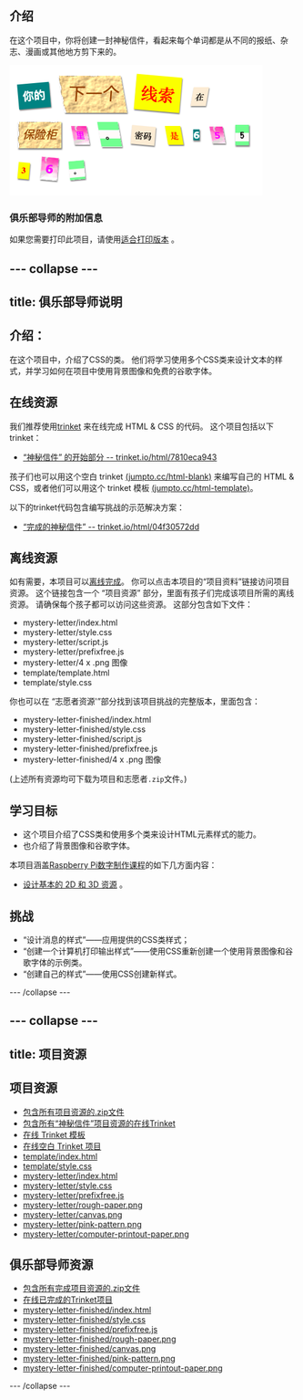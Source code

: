 ## 介绍

在这个项目中，你将创建一封神秘信件，看起来每个单词都是从不同的报纸、杂志、漫画或其他地方剪下来的。

![截屏](images/letter-final.png)

### 俱乐部导师的附加信息

如果您需要打印此项目，请使用[适合打印版本](https://projects.raspberrypi.org/zh-CN/projects/mystery-letter/print) 。

--- collapse ---
---
title: 俱乐部导师说明
---

## 介绍：

在这个项目中，介绍了CSS的类。 他们将学习使用多个CSS类来设计文本的样式，并学习如何在项目中使用背景图像和免费的谷歌字体。

## 在线资源

我们推荐使用[trinket](https://trinket.io/) 来在线完成 HTML & CSS 的代码。 这个项目包括以下 trinket：

* [“神秘信件” 的开始部分 -- trinket.io/html/7810eca943](https://trinket.io/html/7810eca943)

孩子们也可以用这个空白 trinket [(jumpto.cc/html-blank)](http://jumpto.cc/html-blank) 来编写自己的 HTML & CSS，或者他们可以用这个 trinket 模板 [(jumpto.cc/html-template)](http://jumpto.cc/html-template)。

以下的trinket代码包含编写挑战的示范解决方案：

* [“完成的神秘信件” -- trinket.io/html/04f30572dd](https://trinket.io/html/04f30572dd)

## 离线资源

如有需要，本项目可以[离线完成](https://www.codeclubprojects.org/en-GB/resources/webdev-working-offline/)。 你可以点击本项目的“项目资料”链接访问项目资源。 这个链接包含一个 “项目资源” 部分，里面有孩子们完成该项目所需的离线资源。 请确保每个孩子都可以访问这些资源。 这部分包含如下文件：

* mystery-letter/index.html
* mystery-letter/style.css
* mystery-letter/script.js
* mystery-letter/prefixfree.js
* mystery-letter/4 x .png 图像
* template/template.html
* template/style.css

你也可以在 “志愿者资源'”部分找到该项目挑战的完整版本，里面包含：

* mystery-letter-finished/index.html
* mystery-letter-finished/style.css
* mystery-letter-finished/script.js
* mystery-letter-finished/prefixfree.js
* mystery-letter-finished/4 x .png 图像

(上述所有资源均可下载为项目和志愿者`.zip`文件。)

## 学习目标

* 这个项目介绍了CSS类和使用多个类来设计HTML元素样式的能力。
* 也介绍了背景图像和谷歌字体。 

本项目涵盖[Raspberry Pi数字制作课程](http://rpf.io/curriculum)的如下几方面内容：

* [设计基本的 2D 和 3D 资源](https://www.raspberrypi.org/curriculum/design/creator) 。

## 挑战

* “设计消息的样式”——应用提供的CSS类样式；
* “创建一个计算机打印输出样式”——使用CSS重新创建一个使用背景图像和谷歌字体的示例类。 
* “创建自己的样式”——使用CSS创建新样式。

--- /collapse ---

--- collapse ---
---
title: 项目资源
---

## 项目资源

* [包含所有项目资源的.zip文件](resources/letter-project-resources.zip)
* [包含所有“神秘信件”项目资源的在线Trinket](https://trinket.io/html/7810eca943)
* [在线 Trinket 模板](http://jumpto.cc/trinket-template)
* [在线空白 Trinket 项目](http://jumpto.cc/trinket-blank)
* [template/index.html](resources/template-index.html)
* [template/style.css](resources/template-style.css)
* [mystery-letter/index.html](resources/mystery-letter-index.html)
* [mystery-letter/style.css](resources/mystery-letter-style.css)
* [mystery-letter/prefixfree.js](resources/mystery-letter-prefixfree.js)
* [mystery-letter/rough-paper.png](resources/mystery-letter-rough-paper.png)
* [mystery-letter/canvas.png](resources/mystery-letter-canvas.png)
* [mystery-letter/pink-pattern.png](resources/mystery-letter-pink-pattern.png)
* [mystery-letter/computer-printout-paper.png](resources/mystery-letter-computer-printout-paper.png)

## 俱乐部导师资源

* [包含所有完成项目资源的.zip文件](resources/letter-volunteer-resources.zip)
* [在线已完成的Trinket项目](https://trinket.io/html/04f30572dd)
* [mystery-letter-finished/index.html](resources/mystery-letter-finished-index.html)
* [mystery-letter-finished/style.css](resources/mystery-letter-finished-style.css)
* [mystery-letter-finished/prefixfree.js](resources/mystery-letter-finished-prefixfree.js)
* [mystery-letter-finished/rough-paper.png](resources/mystery-letter-finished-rough-paper.png)
* [mystery-letter-finished/canvas.png](resources/mystery-letter-finished-canvas.png)
* [mystery-letter-finished/pink-pattern.png](resources/mystery-letter-finished-pink-pattern.png)
* [mystery-letter-finished/computer-printout-paper.png](resources/mystery-letter-finished-computer-printout-paper.png)

--- /collapse ---